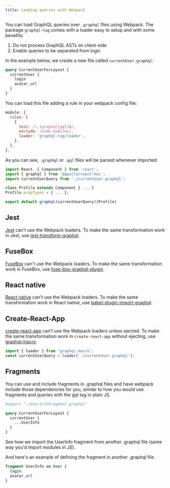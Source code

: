 ```yaml
---
title: Loading queries with Webpack
---
```


You can load GraphQL queries over `.graphql` files using Webpack. The package `graphql-tag` comes with a loader easy to setup and with some benefits:

1. Do not process GraphQL ASTs on client-side
2. Enable queries to be separated from logic

In the example below, we create a new file called `currentUser.graphql`:

```graphql
query CurrentUserForLayout {
  currentUser {
    login
    avatar_url
  }
}
```

You can load this file adding a rule in your webpack config file:

```js
module: {
  rules: [
    {
      test: /\.(graphql|gql)$/,
      exclude: /node_modules/,
      loader: 'graphql-tag/loader',
    },
  ],
},
```

As you can see, `.graphql` or `.gql` files will be parsed whenever imported:

```js
import React, { Component } from 'react';
import { graphql } from '@apollo/react-hoc';
import currentUserQuery from './currentUser.graphql';

class Profile extends Component { ... }
Profile.propTypes = { ... };

export default graphql(currentUserQuery)(Profile)
```

## Jest

[Jest](https://facebook.github.io/jest/) can't use the Webpack loaders. To make the same transformation work in Jest, use [jest-transform-graphql](https://github.com/remind101/jest-transform-graphql).

## FuseBox

[FuseBox](http://fuse-box.org) can't use the Webpack loaders. To make the same transformation work in FuseBox, use [fuse-box-graphql-plugin](https://github.com/otothea/fuse-box-graphql-plugin).

## React native

[React native](https://facebook.github.io/react-native/) can't use the Webpack loaders. To make the same transformation work in React native, use [babel-plugin-import-graphql](https://github.com/detrohutt/babel-plugin-import-graphql).

## Create-React-App

[create-react-app](https://github.com/facebook/create-react-app/) can't use the Webpack loaders unless ejected. To make the same transformation work in `create-react-app` without ejecting, use [graphql.macro](https://github.com/evenchange4/graphql.macro).

```javascript
import { loader } from 'graphql.macro';
const currentUserQuery = loader('./currentUser.graphql');
```

## Fragments

You can use and include fragments in .graphql files and have webpack include those dependencies for you, similar to how you would use fragments and queries with the gql tag in plain JS.


```graphql
#import "./UserInfoFragment.graphql"

query CurrentUserForLayout {
  currentUser {
    ...UserInfo
  }
}
```

See how we import the UserInfo fragment from another .graphql file (same way you'd import modules in JS).

And here's an example of defining the fragment in another .graphql file.

```graphql
fragment UserInfo on User {
  login
  avatar_url
}
```
